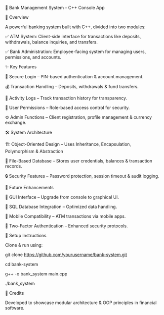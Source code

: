 🚀 Bank Management System - C++ Console App

🔹 Overview

A powerful banking system built with C++, divided into two modules:

✅ ATM System: Client-side interface for transactions like deposits, withdrawals, balance inquiries, and transfers.

✅ Bank Administration: Employee-facing system for managing users, permissions, and accounts.

✨ Key Features

🔑 Secure Login – PIN-based authentication & account management.

💰 Transaction Handling – Deposits, withdrawals & fund transfers.

📜 Activity Logs – Track transaction history for transparency.

👥 User Permissions – Role-based access control for security.

⚙️ Admin Functions – Client registration, profile management & currency exchange.

🛠 System Architecture

🏗️ Object-Oriented Design – Uses Inheritance, Encapsulation, Polymorphism & Abstraction

📁 File-Based Database – Stores user credentials, balances & transaction records.

🔒 Security Features – Password protection, session timeout & audit logging.

🚀 Future Enhancements

🔹 GUI Interface – Upgrade from console to graphical UI.

🔹 SQL Database Integration – Optimized data handling.

🔹 Mobile Compatibility – ATM transactions via mobile apps.

🔹 Two-Factor Authentication – Enhanced security protocols.



📌 Setup Instructions

Clone & run using:

git clone https://github.com/yourusername/bank-system.git  

cd bank-system  

g++ -o bank_system main.cpp  

./bank_system  



📢 Credits

Developed to showcase modular architecture & OOP principles in financial software.
